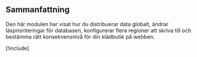 ## <a name="summary"></a>Sammanfattning

Den här modulen har visat hur du distribuerar data globalt, ändrar läsprioriteringar för databasen, konfigurerar flera regioner att skriva till och bestämma rätt konsekvensnivå för din klädbutik på webben.

<!-- Cleanup sandbox -->
[!include[](../../../includes/azure-sandbox-cleanup.md)]
